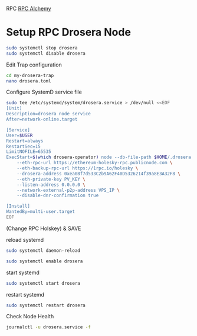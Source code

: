 RPC
[RPC Alchemy](https://dashboard.alchemy.com/apps/jflmwxu6zgt5kj5t/metrics)


# Setup RPC Drosera Node

```bash
sudo systemctl stop drosera
sudo systemctl disable drosera
```

Edit Trap configuration
```bash
cd my-drosera-trap
nano drosera.toml
```

Configure SystemD service file
```bash
sudo tee /etc/systemd/system/drosera.service > /dev/null <<EOF
[Unit]
Description=drosera node service
After=network-online.target

[Service]
User=$USER
Restart=always
RestartSec=15
LimitNOFILE=65535
ExecStart=$(which drosera-operator) node --db-file-path $HOME/.drosera.db --network-p2p-port 31313 --server-port 31314 \
    --eth-rpc-url https://ethereum-holesky-rpc.publicnode.com \
    --eth-backup-rpc-url https://1rpc.io/holesky \
    --drosera-address 0xea08f7d533C2b9A62F40D5326214f39a8E3A32F8 \
    --eth-private-key PV_KEY \
    --listen-address 0.0.0.0 \
    --network-external-p2p-address VPS_IP \
    --disable-dnr-confirmation true

[Install]
WantedBy=multi-user.target
EOF
```
(Change RPC Holskey) & SAVE

reload systemd
```bash
sudo systemctl daemon-reload
```
```bash
sudo systemctl enable drosera
```

start systemd
```bash
sudo systemctl start drosera
```
restart systemd
```bash
sudo systemctl restart drosera
```

Check Node Health
```bash
journalctl -u drosera.service -f
```
